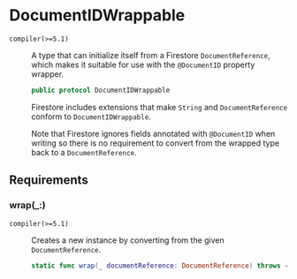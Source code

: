 # DocumentIDWrappable

<dl>
<dt><code>compiler(>=5.1)</code></dt>
<dd>

A type that can initialize itself from a Firestore `DocumentReference`,
which makes it suitable for use with the `@DocumentID` property wrapper.

``` swift
public protocol DocumentIDWrappable 
```

Firestore includes extensions that make `String` and `DocumentReference`
conform to `DocumentIDWrappable`.

Note that Firestore ignores fields annotated with `@DocumentID` when writing
so there is no requirement to convert from the wrapped type back to a
`DocumentReference`.

</dd>
</dl>

## Requirements

### wrap(\_:​)

<dl>
<dt><code>compiler(>=5.1)</code></dt>
<dd>

Creates a new instance by converting from the given `DocumentReference`.

``` swift
static func wrap(_ documentReference: DocumentReference) throws -> Self
```

</dd>
</dl>
